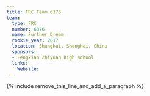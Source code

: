 ```yaml
---
title: FRC Team 6376
team:
  type: FRC
  number: 6376
  name: Further Dream
  rookie_year: 2017
  location: Shanghai, Shanghai, China
  sponsors:
  - Fengxian Zhiyuan high school
  links:
    Website:
---
```


{% include remove_this_line_and_add_a_paragraph %}